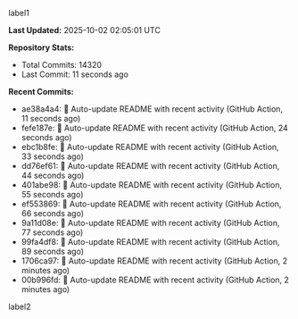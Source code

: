 
label1 
<!-- ACTIVITY_START -->
**Last Updated:** 2025-10-02 02:05:01 UTC

**Repository Stats:**
- Total Commits: 14320
- Last Commit: 11 seconds ago

**Recent Commits:**
- ae38a4a4: 🤖 Auto-update README with recent activity (GitHub Action, 11 seconds ago)
- fefe187e: 🤖 Auto-update README with recent activity (GitHub Action, 24 seconds ago)
- ebc1b8fe: 🤖 Auto-update README with recent activity (GitHub Action, 33 seconds ago)
- dd76ef61: 🤖 Auto-update README with recent activity (GitHub Action, 44 seconds ago)
- 401abe98: 🤖 Auto-update README with recent activity (GitHub Action, 55 seconds ago)
- ef553869: 🤖 Auto-update README with recent activity (GitHub Action, 66 seconds ago)
- 9a11d08e: 🤖 Auto-update README with recent activity (GitHub Action, 77 seconds ago)
- 99fa4df8: 🤖 Auto-update README with recent activity (GitHub Action, 89 seconds ago)
- 1706ca97: 🤖 Auto-update README with recent activity (GitHub Action, 2 minutes ago)
- 00b996fd: 🤖 Auto-update README with recent activity (GitHub Action, 2 minutes ago)
<!-- ACTIVITY_END -->

label2

